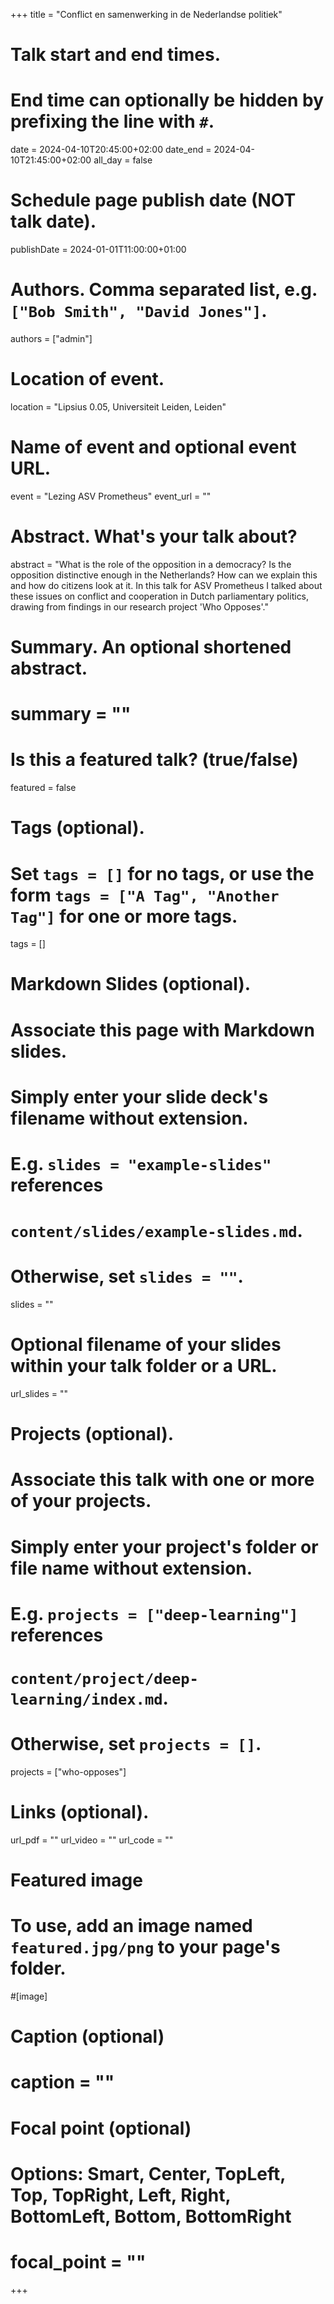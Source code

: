 +++
title = "Conflict en samenwerking in de Nederlandse politiek"

# Talk start and end times.
#   End time can optionally be hidden by prefixing the line with `#`.
date = 2024-04-10T20:45:00+02:00
date_end = 2024-04-10T21:45:00+02:00
all_day = false

# Schedule page publish date (NOT talk date).
publishDate = 2024-01-01T11:00:00+01:00

# Authors. Comma separated list, e.g. `["Bob Smith", "David Jones"]`.
authors = ["admin"]

# Location of event.
location = "Lipsius 0.05, Universiteit Leiden, Leiden"

# Name of event and optional event URL.
event = "Lezing ASV Prometheus"
event_url = ""

# Abstract. What's your talk about?
abstract = "What is the role of the opposition in a democracy? Is the opposition distinctive enough in the Netherlands? How can we explain this and how do citizens look at it. In this talk for ASV Prometheus I talked about these issues on conflict and cooperation in Dutch parliamentary politics, drawing from findings in our research project 'Who Opposes'."

# Summary. An optional shortened abstract.
# summary = ""

# Is this a featured talk? (true/false)
featured = false

# Tags (optional).
#   Set `tags = []` for no tags, or use the form `tags = ["A Tag", "Another Tag"]` for one or more tags.
tags = []

# Markdown Slides (optional).
#   Associate this page with Markdown slides.
#   Simply enter your slide deck's filename without extension.
#   E.g. `slides = "example-slides"` references 
#   `content/slides/example-slides.md`.
#   Otherwise, set `slides = ""`.
slides = ""

# Optional filename of your slides within your talk folder or a URL.
url_slides = ""

# Projects (optional).
#   Associate this talk with one or more of your projects.
#   Simply enter your project's folder or file name without extension.
#   E.g. `projects = ["deep-learning"]` references 
#   `content/project/deep-learning/index.md`.
#   Otherwise, set `projects = []`.
projects = ["who-opposes"]

# Links (optional).
url_pdf = ""
url_video = ""
url_code = ""

# Featured image
# To use, add an image named `featured.jpg/png` to your page's folder. 
#[image]
  # Caption (optional)
#  caption = ""

  # Focal point (optional)
  # Options: Smart, Center, TopLeft, Top, TopRight, Left, Right, BottomLeft, Bottom, BottomRight
#  focal_point = "" 
+++
